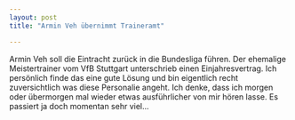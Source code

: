```yaml
---
layout: post
title: "Armin Veh übernimmt Traineramt"

---
```


Armin Veh soll die Eintracht zurück in die Bundesliga führen. Der ehemalige Meistertrainer vom VfB Stuttgart unterschrieb einen Einjahresvertrag. Ich persönlich finde das eine gute Lösung und bin eigentlich recht zuversichtlich was diese Personalie angeht. Ich denke, dass ich morgen oder übermorgen mal wieder etwas ausführlicher von mir hören lasse. Es passiert ja doch momentan sehr viel...



